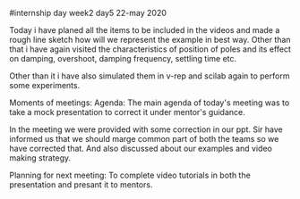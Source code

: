 #internship day week2 day5 22-may 2020

Today i have planed all the items to be included in the videos and made a rough line sketch how will we represent the example in best way. Other than that i have again visited the characteristics of position of poles and its effect on  damping, overshoot, damping frequency, settling time etc. 

Other than it i have also simulated them in v-rep and scilab again to perform some experiments.

Moments of meetings:
Agenda:
The main agenda of today's meeting was to take a mock presentation to correct it under mentor's guidance. 

In the meeting we were provided with some correction in our ppt.  Sir have informed us that we should marge common part of both the teams so we have corrected that. And also discussed about our examples and video making strategy.

Planning for next meeting:
To complete video tutorials in both the presentation and presant it to mentors. 

